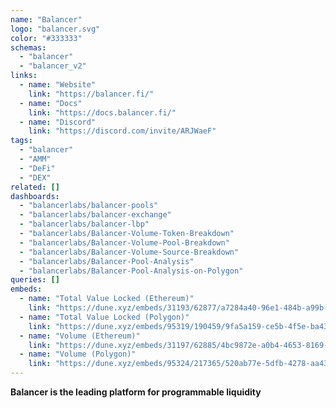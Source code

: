 ```yaml
---
name: "Balancer"
logo: "balancer.svg"
color: "#333333"
schemas:
  - "balancer"
  - "balancer_v2"
links:
  - name: "Website"
    link: "https://balancer.fi/"
  - name: "Docs"
    link: "https://docs.balancer.fi/"
  - name: "Discord"
    link: "https://discord.com/invite/ARJWaeF"
tags:
  - "balancer"
  - "AMM"
  - "DeFi"
  - "DEX"
related: []
dashboards:
  - "balancerlabs/balancer-pools"
  - "balancerlabs/balancer-exchange"
  - "balancerlabs/balancer-lbp"
  - "balancerlabs/Balancer-Volume-Token-Breakdown"
  - "balancerlabs/Balancer-Volume-Pool-Breakdown"
  - "balancerlabs/Balancer-Volume-Source-Breakdown"
  - "balancerlabs/Balancer-Pool-Analysis"
  - "balancerlabs/Balancer-Pool-Analysis-on-Polygon"
queries: []
embeds:
  - name: "Total Value Locked (Ethereum)"
    link: "https://dune.xyz/embeds/31193/62877/a7284a40-96e1-484b-a99b-cc00c25f16b5"
  - name: "Total Value Locked (Polygon)"
    link: "https://dune.xyz/embeds/95319/190459/9fa5a159-ce5b-4f5e-ba43-4eab07c863ad"
  - name: "Volume (Ethereum)"
    link: "https://dune.xyz/embeds/31197/62885/4bc9872e-a0b4-4653-8169-e378fab58aa9"
  - name: "Volume (Polygon)"
    link: "https://dune.xyz/embeds/95324/217365/520ab77e-5dfb-4278-aa43-c5248d32a6f4"
---
```


**Balancer is the leading platform for programmable liquidity**